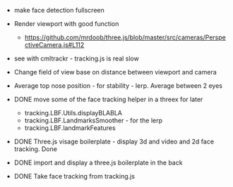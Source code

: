 - make face detection fullscreen
- Render viewport with good function
  - https://github.com/mrdoob/three.js/blob/master/src/cameras/PerspectiveCamera.js#L112
- see with cmltrackr - tracking.js is real slow
- Change field of view base on distance between viewport and camera

- Average top nose position - for stability - lerp. Average between 2 eyes

- DONE move some of the face tracking helper in a threex for later
  - tracking.LBF.Utils.displayBLABLA
  - tracking.LBF.LandmarksSmoother - for the lerp
  - tracking.LBF.landmarkFeatures 
- DONE Three.js visage boilerplate - display 3d and video and 2d face tracking. Done
- DONE import and display a three.js boilerplate in the back
- DONE Take face tracking from tracking.js
